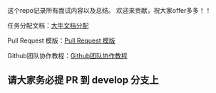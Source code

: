 这个repo记录所有面试内容以及总结。
欢迎来贡献，祝大家offer多多！！

任务分配文档：[大牛文档分配](https://docs.google.com/spreadsheets/d/1AiTO1t-4Zfh89DKuk4BTZib2ugaJllkGh6b7rj_Xngw/edit#gid=0)

Pull Request 模版：[Pull Request 模版](https://github.com/Lisanaaa/thank-god-my-offers/blob/develop/Pull%20Request%20%E6%A8%A1%E7%89%88.md)

Github团队协作教程：[Github团队协作教程](https://www.cnblogs.com/thousfeet/p/7840932.html)

## 请大家务必提 PR 到 develop 分支上
